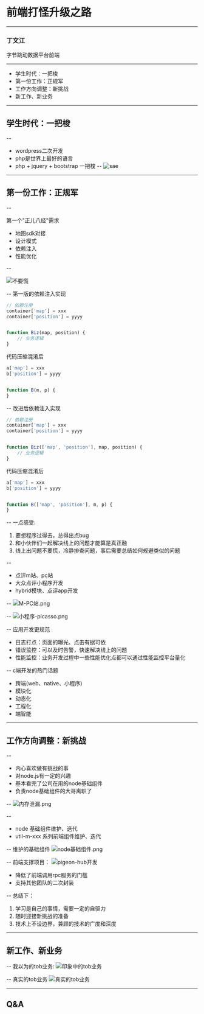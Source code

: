 # 前端打怪升级之路

---
### 丁文江 

字节跳动数据平台前端


---
- 学生时代：一把梭
- 第一份工作：正规军
- 工作方向调整：新挑战
- 新工作、新业务

---
## 学生时代：一把梭

--
- wordpress二次开发
- php是世界上最好的语言
- php + jquery + bootstrap 一把梭
--
![sae](./images/sae.png)


---
## 第一份工作：正规军

--

第一个"正儿八经"需求
- 地图sdk对接
- 设计模式
- 依赖注入
- 性能优化


--

![不要慌](./images/不要慌.jpeg)

--
第一版的依赖注入实现
```javascript
// 依赖注册
container['map'] = xxx
container['position'] = yyyy


function Biz(map, position) {
    // 业务逻辑
}

```

代码压缩混淆后
```javascript
a['map'] = xxx
b['position'] = yyyy


function B(m, p) {
}

```

--
改进后依赖注入实现
```javascript
// 依赖注册
container['map'] = xxx
container['position'] = yyyy


function Biz(['map', 'position'], map, position) {
    // 业务逻辑
}
```

代码压缩混淆后
```javascript
a['map'] = xxx
b['position'] = yyyy


function B(['map', 'position'], m, p) {
}

```

--
一点感受:
1. 要想程序过得去，总得出点bug
2. 和小伙伴们一起解决线上的问题才能算是真正融
3. 线上出问题不要慌，冷静排查问题，事后需要总结如何规避类似的问题

--
- 点评m站、pc站
- 大众点评小程序开发
- hybrid模块、点评app开发


--
![M-PC站.png](./images/M-PC站.png)

--
![小程序-picasso.png](./images/小程序-picasso.png)


--
应用开发更规范
- 日志打点：页面的曝光、点击有据可依
- 错误监控：可以及时告警，快速解决线上的问题
- 性能监控：业务开发过程中一些性能优化点都可以通过性能监控平台量化

-- 
c端开发的热门话题
- 跨端(web、native、小程序)
- 模块化
- 动态化
- 工程化
- 端智能

---
## 工作方向调整：新挑战
-- 
- 内心喜欢做有挑战的事
- 对node.js有一定的兴趣
- 基本看完了公司在用的node基础组件
- 负责node基础组件的大哥离职了

-- 
![内存泄漏.png](./images/内存泄漏.png)


--
- node 基础组件维护、迭代
- util-m-xxx 系列前端组件维护、迭代


--
维护的基础组件
![node基础组件.png](./images/node基础组件.png)

--
前端支撑项目：
![pigeon-hub开发](./images/pigeon-hub开发.png)

- 降低了前端调用rpc服务的门槛
- 支持其他团队的二次封装


-- 
总结下：
1. 学习是自己的事情，需要一定的自驱力
2. 随时迎接新挑战的准备
3. 技术上不设边界，兼顾的技术的广度和深度


---
## 新工作、新业务

-- 
我以为的tob业务:
![印象中的tob业务](./images/印象中的tob业务.png)

-- 
真实的tob业务
![真实的tob业务](./images/真实的tob业务.png)

---
## Q&A